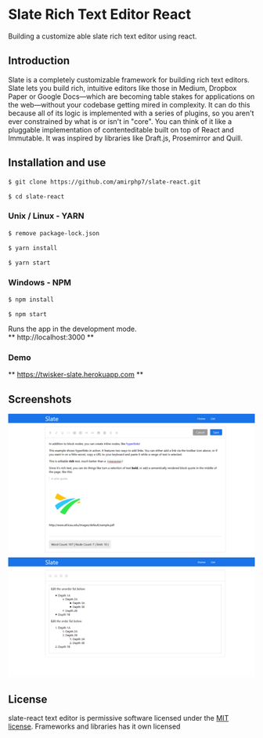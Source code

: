 # Slate Rich Text Editor React
Building a customize able slate rich text editor using react. 


## Introduction
Slate is a completely customizable framework for building rich text editors.
Slate lets you build rich, intuitive editors like those in Medium, Dropbox Paper or Google Docs—which are becoming table stakes for applications on the web—without your codebase getting mired in complexity.
It can do this because all of its logic is implemented with a series of plugins, so you aren't ever constrained by what is or isn't in "core". You can think of it like a pluggable implementation of contenteditable built on top of React and Immutable. It was inspired by libraries like Draft.js, Prosemirror and Quill.


## Installation and use

```
$ git clone https://github.com/amirphp7/slate-react.git
```
```
$ cd slate-react
```
### Unix / Linux - YARN
```
$ remove package-lock.json
```
```
$ yarn install
```
```
$ yarn start
```
### Windows - NPM
```
$ npm install
```
```
$ npm start
```


Runs the app in the development mode.<br>
**  http://localhost:3000 **

### Demo
** https://twisker-slate.herokuapp.com **

## Screenshots
<img src="public/screenshots/snap-1.png" alt="">
<img src="public/screenshots/snap-2.png" alt="">

## License
slate-react text editor is permissive software licensed under the [MIT license](https://opensource.org/licenses/MIT).
Frameworks and libraries has it own licensed
